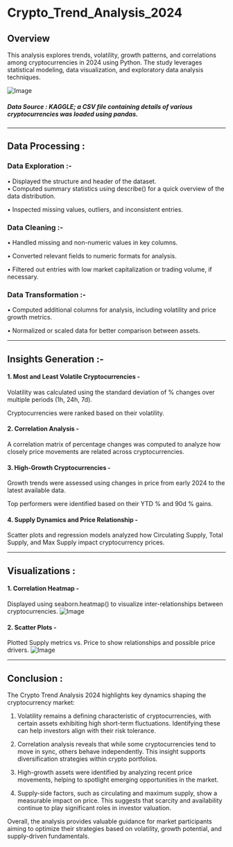 # Crypto_Trend_Analysis_2024

## Overview
This analysis explores trends, volatility, growth patterns, and correlations among cryptocurrencies in 2024 using Python. The study leverages statistical modeling, data visualization, and exploratory data analysis techniques.

![Image](https://github.com/user-attachments/assets/4d81071e-dd4c-4c8f-bf60-54e6e43a6d42)

##### Data Source : KAGGLE; a CSV file containing details of various cryptocurrencies was loaded using pandas. 

---------------------------------------------------------------------------------------------------------------------------------------------------------------------------------------------------------------------

## Data Processing :
### Data Exploration :-
• Displayed the structure and header of the dataset.
<br>
• Computed summary statistics using describe() for a quick overview of the data distribution.

• Inspected missing values, outliers, and inconsistent entries.

### Data Cleaning :-
• Handled missing and non-numeric values in key columns.

• Converted relevant fields to numeric formats for analysis.

• Filtered out entries with low market capitalization or trading volume, if necessary.

### Data Transformation :-
• Computed additional columns for analysis, including volatility and price growth metrics.

• Normalized or scaled data for better comparison between assets.

---------------------------------------------------------------------------------------------------------------------------------------------------------------------------------------------------------------------

## Insights Generation :-
#### 1. Most and Least Volatile Cryptocurrencies -
Volatility was calculated using the standard deviation of % changes over multiple periods (1h, 24h, 7d).

Cryptocurrencies were ranked based on their volatility.

#### 2. Correlation Analysis -
A correlation matrix of percentage changes was computed to analyze how closely price movements are related across cryptocurrencies.

#### 3. High-Growth Cryptocurrencies -
Growth trends were assessed using changes in price from early 2024 to the latest available data.

Top performers were identified based on their YTD % and 90d % gains.

#### 4. Supply Dynamics and Price Relationship -
Scatter plots and regression models analyzed how Circulating Supply, Total Supply, and Max Supply impact cryptocurrency prices.

---------------------------------------------------------------------------------------------------------------------------------------------------------------------------------------------------------------------

## Visualizations :
#### 1. Correlation Heatmap -
Displayed using seaborn.heatmap() to visualize inter-relationships between cryptocurrencies.
![Image](https://github.com/user-attachments/assets/1d0917aa-8e1f-494b-a7f2-35974164826a)

#### 2. Scatter Plots -
Plotted Supply metrics vs. Price to show relationships and possible price drivers.
![Image](https://github.com/user-attachments/assets/aa06bd35-0f3d-492a-add7-c7c20ef96b63)

---------------------------------------------------------------------------------------------------------------------------------------------------------------------------------------------------------------------

## Conclusion :
The Crypto Trend Analysis 2024 highlights key dynamics shaping the cryptocurrency market:

1. Volatility remains a defining characteristic of cryptocurrencies, with certain assets exhibiting high short-term fluctuations. Identifying these can help investors align with their risk tolerance.

2. Correlation analysis reveals that while some cryptocurrencies tend to move in sync, others behave independently. This insight supports diversification strategies within crypto portfolios.

3. High-growth assets were identified by analyzing recent price movements, helping to spotlight emerging opportunities in the market.

3. Supply-side factors, such as circulating and maximum supply, show a measurable impact on price. This suggests that scarcity and availability continue to play significant roles in investor valuation.

Overall, the analysis provides valuable guidance for market participants aiming to optimize their strategies based on volatility, growth potential, and supply-driven fundamentals.

